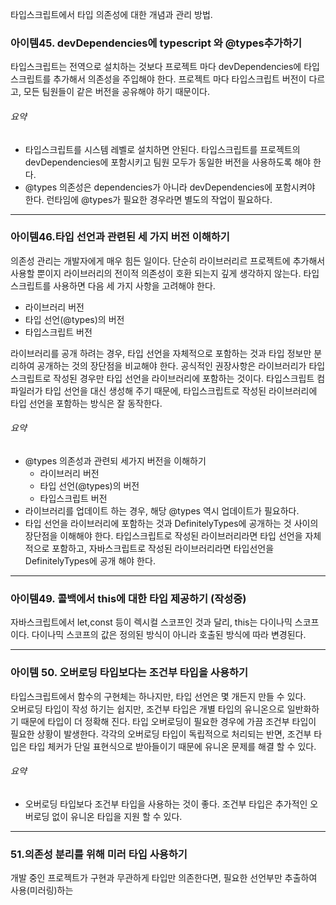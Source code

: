 타입스크립트에서 타입 의존성에 대한 개념과 관리 방법.

### 아이템45. devDependencies에 typescript 와 @types추가하기

타입스크립트는 전역으로 설치하는 것보다 프로젝트 마다 devDependencies에 타입스크립트를 추가해서 의존성을 주입해야 한다. 프로젝트 마다 타입스크립트 버전이 다르고, 모든 팀원들이 같은 버전을 공유해야 하기 때문이다.

###### 요약
- 타입스크립트를 시스템 레벨로 설치하면 안된다. 타입스크립트를 프로젝트의 devDependencies에 포함시키고 팀원 모두가 동일한 버전을 사용하도록 해야 한다.
- @types 의존성은 dependencies가 아니라 devDependencies에 포함시켜야 한다. 런타임에 @types가 필요한 경우라면 별도의 작업이 필요하다.
---
### 아이템46.타입 선언과 관련된 세 가지 버전 이해하기

의존성 관리는 개발자에게 매우 힘든 일이다. 단순히 라이브러리르 프로젝트에 추가해서 사용할 뿐이지 라이브러리의 전이적 의존성이 호환 되는지 깊게 생각하지 않는다. 타입스크립트를 사용하면 다음 세 가지 사항을 고려해야 한다.

- 라이브러리 버전
- 타입 선언(@types)의 버전
- 타입스크립트 버전

라이브러리를 공개 하려는 경우, 타입 선언을 자체적으로 포함하는 것과 타입 정보만 분리하여 공개하는 것의 장단점을 비교해야 한다. 공식적인 권장사항은 라이브러리가 타입스크립트로 작성된 경우만 타입 선언을 라이브러리에 포함하는 것이다. 타입스크립트 컴파일러가 타입 선언을 대신 생성해 주기 때문에, 타입스크립트로 작성된 라이브러리에 타입 선언을 포함하는 방식은 잘 동작한다.

###### 요약
- @types 의존성과 관련되 세가지 버전을 이해하기
	- 라이브러리 버전
	- 타입 선언(@types)의 버전
	- 타입스크립트 버전
- 라이브러리를 업데이트 하는 경우, 해당 @types 역시 업데이트가 필요하다.
- 타입 선언을 라이브러리에 포함하는 것과 DefinitelyTypes에 공개하는 것 사이의 장단점을 이해해야 한다. 타입스크립트로 작성된 라이브러리라면 타입 선언을 자체적으로 포함하고, 자바스크립트로 작성된 라이브러리라면 타입선언을 DefinitelyTypes에 공개 해야 한다.
---
### 아이템49. 콜백에서 this에 대한 타입 제공하기 (작성중)

자바스크립트에서 let,const 등이 렉시컬 스코프인 것과 달리, this는 다이나믹 스코프이다. 다이나믹 스코프의 값은 정의된 방식이 아니라 호출된 방식에 따라 변경된다.

---
### 아이템 50. 오버로딩 타입보다는 조건부 타입을 사용하기

타입스크립트에서 함수의 구현체는 하나지만, 타입 선언은 몇 개든지 만들 수 있다.                               
오버로딩 타입이 작성 하기는 쉽지만, 조건부 타입은 개별 타입의 유니온으로 일반화하기 때문에 타입이 더 정확해 진다. 타입 오버로딩이 필요한 경우에 가끔 조건부 타입이 필요한 상황이 발생한다. 각각의 오버로딩 타입이 독립적으로 처리되는 반면, 조건부 타입은 타입 체커가 단일 표현식으로 받아들이기 때문에 유니온 문제를 해결 할 수 있다.

###### 요약
- 오버로딩 타입보다 조건부 타입을 사용하는 것이 좋다. 조건부 타입은 추가적인 오버로딩 없이 유니온 타입을 지원 할 수 있다.
---
### 51.의존성 분리를 위해 미러 타입 사용하기

개발 중인 프로젝트가 구현과 무관하게 타입만 의존한다면, 필요한 선언부만 추출하여 사용(미러링)하는
